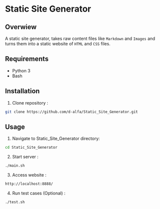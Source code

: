 # Static Site Generator

## Overwiew
A static site generator, takes raw content files like `Markdown` and `Images` and turns them into a static website of `HTML` and `CSS` files.

## Requirements
* Python 3
* Bash

## Installation
1. Clone repository :

```bash
git clone https://github.com/d-alfa/Static_Site_Generator.git
```
## Usage

1. Navigate to Static_Site_Generator directory:

```bash
cd Static_Site_Generator
```

2. Start server :

```bash
./main.sh
```

3. Access website :

```bash
http://localhost:8888/
```

4. Run test cases (Optional) :

```bash
./test.sh
```
